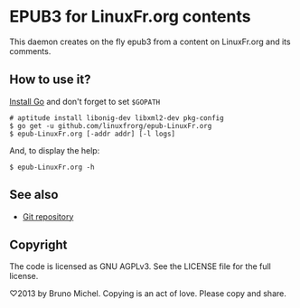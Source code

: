 EPUB3 for LinuxFr.org contents
==============================

This daemon creates on the fly epub3 from a content on LinuxFr.org and its
comments.


How to use it?
--------------

[Install Go](http://golang.org/doc/install) and don't forget to set `$GOPATH`

    # aptitude install libonig-dev libxml2-dev pkg-config
    $ go get -u github.com/linuxfrorg/epub-LinuxFr.org
    $ epub-LinuxFr.org [-addr addr] [-l logs]

And, to display the help:

    $ epub-LinuxFr.org -h


See also
--------

* [Git repository](https://github.com/linuxfrorg/epub-LinuxFr.org)


Copyright
---------

The code is licensed as GNU AGPLv3. See the LICENSE file for the full license.

♡2013 by Bruno Michel. Copying is an act of love. Please copy and share.
